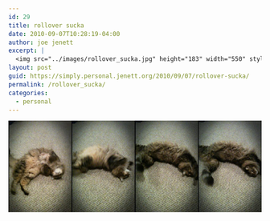 ```yaml
---
id: 29
title: rollover sucka
date: 2010-09-07T10:28:19-04:00
author: joe jenett
excerpt: |
  <img src="../images/rollover_sucka.jpg" height="183" width="550" style="border:none;" />
layout: post
guid: https://simply.personal.jenett.org/2010/09/07/rollover-sucka/
permalink: /rollover_sucka/
categories:
  - personal
---
```

<img loading="lazy" src="../images/rollover_sucka.jpg" height="183" width="550" style="border:none;" />